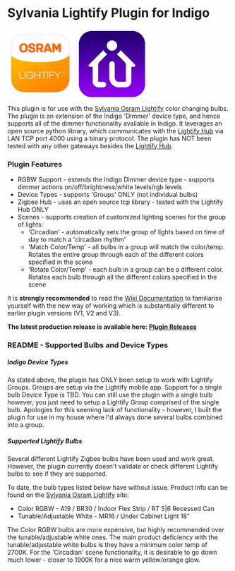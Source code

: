 # Sylvania Lightify Plugin for Indigo

<img src="/assets/img/lightify-icon.png" width="150"/>&nbsp;&nbsp;&nbsp;<img src="/assets/img/indigo-icon.png" width="150"/>

This plugin is for use with the [Sylvania Osram Lightify][2] color changing bulbs. The plugin is an extension of the Indigo 'Dimmer'
device type, and hence supports all of the dimmer functionality available in Indigo. It leverages an open source python library,
which communicates with the [Lightify Hub][1] via LAN TCP port 4000 using a binary protocol.
The plugin has NOT been tested with any other gateways besides the [Lightify Hub][1].

### Plugin Features
* RGBW Support - extends the Indigo Dimmer device type - supports dimmer actions on/off/brightness/white levels/rgb levels
* Device Types - supports 'Groups' ONLY (not individual bulbs)
* Zigbee Hub - uses an open source tcp library - tested with the Lightify Hub ONLY
* Scenes - supports creation of customized lighting scenes for the group of lights:
  * 'Circadian' - automatically sets the group of lights based on time of day to match a 'circadian rhythm'
  * 'Match Color/Temp' - all bulbs in a group will match the color/temp. Rotates the entire group through each of the different colors specified in the scene
  * 'Rotate Color/Temp' - each bulb in a group can be a different color. Rotates each bulb through all the different colors specified in the scene

It is **strongly recommended** to read the [Wiki Documentation][3] to familiarise yourself with the new way of working which is substantially different to earlier plugin versions (V1, V2 and V3).

**The latest production release is available here: [Plugin Releases][4]**

### README - Supported Bulbs and Device Types

##### Indigo Device Types
As stated above, the plugin has ONLY been setup to work with Lightify Groups. Groups are setup via the Lightify mobile app.
Support for a single bulb Device Type is TBD. You can still use the plugin with a single bulb however, you just need to
setup a Lightify Group comprised of the single bulb. Apologies for this seeming lack of functionality - however, I built the
plugin for use in my house where I'd always done several bulbs combined into a group.

##### Supported Lightify Bulbs
Several different Lightify Zigbee bulbs have been used and work great.
However, the plugin currently doesn't validate or check different Lightify bulbs to see if they are supported.

To date, the bulb types listed below have without issue. Product info can be found on the [Sylvania Osram Lightify][2] site:
  * Color RGBW - A19 / BR30 / Indoor Flex Strip / RT 5|6 Recessed Can
  * Tunable/Adjustable White - MR16 / Under Cabinet Light 18"

The Color RGBW bulbs are more expensive, but highly recommended over the tunable/adjustable white ones. The main
product deficiency with the tunable/adjustable white bulbs is they have a minimum color temp of 2700K. For the 'Circadian'
scene functionality, it is desirable to go down much lower - closer to 1900K for a nice warm yellow/orange glow.

[1]: https://consumer.sylvania.com/our-products/smart/getting-started/
[2]: https://consumer.sylvania.com/our-products/smart/sylvania-smart-zigbee-products-menu/index.jsp
[3]: https://github.com/rbdubz3/sylvania-lightify-indigo/wiki
[4]: https://github.com/rbdubz3/sylvania-lightify-indigo/releases